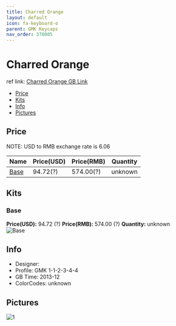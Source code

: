 ```yaml
---
title: Charred Orange
layout: default
icon: fa-keyboard-o
parent: GMK Keycaps
nav_order: 370005
---
```


# Charred Orange

ref link: [Charred Orange  GB Link]()

* [Price](#price)
* [Kits](#kits)
* [Info](#info)
* [Pictures](#pictures)


## Price  
NOTE: USD to RMB exchange rate is 6.06

| Name          | Price(USD)    |  Price(RMB) | Quantity |
| ------------- | ------------ |  ---------- | -------- |
|[Base](#base)|94.72(?)|574.00(?)|unknown|


## Kits
### Base
**Price(USD):** 94.72 (?)   **Price(RMB):** 574.00 (?)    **Quantity:** unknown  
<img src="{{ 'assets/images/gmk-keycaps/charredorange/kits_pics/base.jpg' | relative_url }}" alt="Base" class="image featured">


## Info
* Designer: 
* Profile: GMK 1-1-2-3-4-4
* GB Time: 2013-12
* ColorCodes:  unknown


## Pictures
<img src="{{ 'assets/images/gmk-keycaps/charredorange/rendering_pics/1.jpg' | relative_url }}" alt="1" class="image featured">
